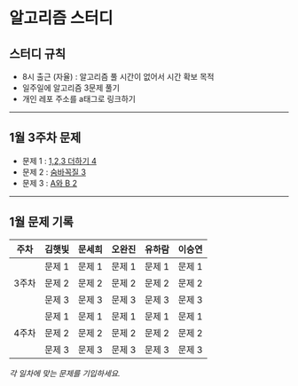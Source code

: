 # 알고리즘 스터디
## 스터디 규칙
- 8시 출근 (자율) : 알고리즘 풀 시간이 없어서 시간 확보 목적
- 일주일에 알고리즘 3문제 풀기
- 개인 레포 주소를 a태그로 링크하기

<hr>

## 1월 3주차 문제 
- 문제 1 : [1,2,3 더하기 4](https://www.acmicpc.net/problem/15989)
- 문제 2 : [숨바꼭질 3](https://www.acmicpc.net/problem/13549)
- 문제 3 : [A와 B 2](https://www.acmicpc.net/problem/12919)

<hr>

## 1월 문제 기록

<table>
  <thead>
    <tr>
      <th>주차</th>
      <th>김햇빛</th>
      <th>문세희</th>
      <th>오완진</th>
      <th>유하람</th>
      <th>이승연</th>
    </tr>
  </thead>
  <tbody>
      <tr>
      <td rowspan="3">3주차</td>
      <!-- 김햇빛 -->
      <td>문제 1</td>
      <!-- 문세희 -->
      <td>문제 1</td>
      <!-- 오완진 -->
      <td>문제 1</td>
      <!-- 유하람 -->
      <td>문제 1</td>
      <!-- 이승연 -->
      <td>문제 1</td>
    </tr>
    <tr>
      <!-- 김햇빛 -->
      <td>문제 2</td>
      <!-- 문세희 -->
      <td>문제 2</td>
      <!-- 오완진 -->
      <td>문제 2</td>
      <!-- 유하람 -->
      <td>문제 2</td>
      <!-- 이승연 -->
      <td>문제 2</td>
    </tr>
    <tr>
      <!-- 김햇빛 -->
      <td>문제 3</td>
      <!-- 문세희 -->
      <td>문제 3</td>
      <!-- 오완진 -->
      <td>문제 3</td>
      <!-- 유하람 -->
      <td>문제 3</td>
      <!-- 이승연 -->
      <td>문제 3</td>
    </tr>
        <tr>
      <td rowspan="3">4주차</td>
      <!-- 김햇빛 -->
      <td>문제 1</td>
      <!-- 문세희 -->
      <td>문제 1</td>
      <!-- 오완진 -->
      <td>문제 1</td>
      <!-- 유하람 -->
      <td>문제 1</td>
      <!-- 이승연 -->
      <td>문제 1</td>
    </tr>
    <tr>
      <!-- 김햇빛 -->
      <td>문제 2</td>
      <!-- 문세희 -->
      <td>문제 2</td>
      <!-- 오완진 -->
      <td>문제 2</td>
      <!-- 유하람 -->
      <td>문제 2</td>
      <!-- 이승연 -->
      <td>문제 2</td>
    </tr>
    <tr>
      <!-- 김햇빛 -->
      <td>문제 3</td>
      <!-- 문세희 -->
      <td>문제 3</td>
      <!-- 오완진 -->
      <td>문제 3</td>
      <!-- 유하람 -->
      <td>문제 3</td>
      <!-- 이승연 -->
      <td>문제 3</td>
    </tr>
  </tbody>
</table>

*각 일차에 맞는 문제를 기입하세요.*
